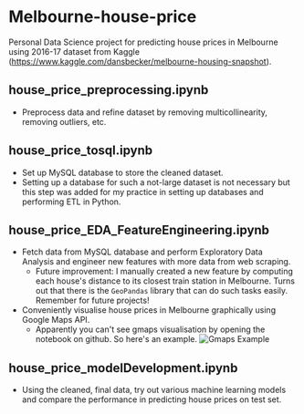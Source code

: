 # Melbourne-house-price
Personal Data Science project for predicting house prices in Melbourne using 2016-17 dataset from Kaggle (https://www.kaggle.com/dansbecker/melbourne-housing-snapshot).

## house_price_preprocessing.ipynb
- Preprocess data and refine dataset by removing multicollinearity, removing outliers, etc.

## house_price_tosql.ipynb
- Set up MySQL database to store the cleaned dataset.
- Setting up a database for such a not-large dataset is not necessary but this step was added for my practice in setting up databases and performing ETL in Python.

## house_price_EDA_FeatureEngineering.ipynb
- Fetch data from MySQL database and perform Exploratory Data Analysis and engineer new features with more data from web scraping.
    - Future improvement: I manually created a new feature by computing each house's distance to its closest train station in Melbourne. Turns out that there is the `GeoPandas` library that can do such tasks easily. Remember for future projects!
- Conveniently visualise house prices in Melbourne graphically using Google Maps API. 
    - Apparently you can't see gmaps visualisation by opening the notebook on github. So here's an example.
![Gmaps Example](img/maps_example.PNG)

## house_price_modelDevelopment.ipynb
- Using the cleaned, final data, try out various machine learning models and compare the performance in predicting house prices on test set.

 
 
 
 
